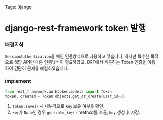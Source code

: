 Tags: Django


# django-rest-framework token 발행

### 배경지식

`SessionAuthentication`을 메인 인증방식으로 사용하고 있습니다. 하지만 특수한 목적으로 해당 API만 다른 인증방식이 필요하였고, DRF에서 제공하는 Token 인증을 이용하여 간단히 문제를 해결하였습니다.

### Implement

```python
from rest_framework.authtoken.models import Token
token, created = Token.objects.get_or_create(user_id=2)
```

1. `token.save()` 시 내부적으로 `key` 보유 여부를 확인.
2. `key`가 `None`인 경우 `generate_key()` method를 호출, `key` 생성 후 저장.
